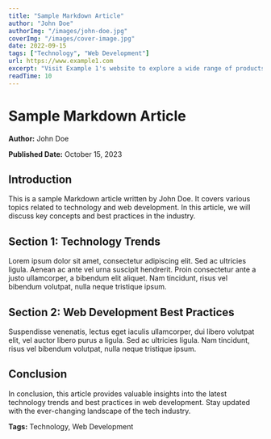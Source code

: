 ```yaml
---
title: "Sample Markdown Article"
author: "John Doe"
authorImg: "/images/john-doe.jpg"
coverImg: "/images/cover-image.jpg"
date: 2022-09-15
tags: ["Technology", "Web Development"]
url: https://www.example1.com
excerpt: "Visit Example 1's website to explore a wide range of products and services, including electronics, fashion, home decor, and more. Experience exceptional quality and great customer service."
readTime: 10
---
```


# Sample Markdown Article


**Author:** John Doe


**Published Date:** October 15, 2023

## Introduction

This is a sample Markdown article written by John Doe. It covers various topics related to technology and web development. In this article, we will discuss key concepts and best practices in the industry.

## Section 1: Technology Trends

Lorem ipsum dolor sit amet, consectetur adipiscing elit. Sed ac ultricies ligula. Aenean ac ante vel urna suscipit hendrerit. Proin consectetur ante a justo ullamcorper, a bibendum elit aliquet. Nam tincidunt, risus vel bibendum volutpat, nulla neque tristique ipsum.

## Section 2: Web Development Best Practices

Suspendisse venenatis, lectus eget iaculis ullamcorper, dui libero volutpat elit, vel auctor libero purus a ligula. Sed ac ultricies ligula. Nam tincidunt, risus vel bibendum volutpat, nulla neque tristique ipsum.

## Conclusion

In conclusion, this article provides valuable insights into the latest technology trends and best practices in web development. Stay updated with the ever-changing landscape of the tech industry.

**Tags:** Technology, Web Development
